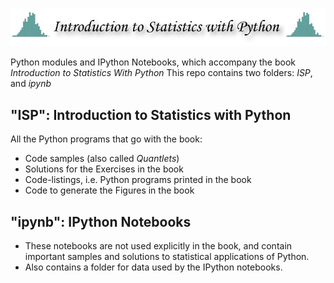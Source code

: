 ![Title](statsIntro.png)

Python modules and IPython Notebooks, which accompany the book *Introduction to Statistics With Python*
This repo contains two folders: *ISP*, and *ipynb*


## "ISP": Introduction to Statistics with Python
All the Python programs that go with the book:
- Code samples (also called *Quantlets*)
- Solutions for the Exercises in the book
- Code-listings, i.e. Python programs printed in the book
- Code to generate the Figures in the book

## "ipynb": IPython Notebooks
- These notebooks are not used explicitly in the book, and contain
  important samples and solutions to statistical applications of Python.
- Also contains a folder for data used by the IPython notebooks.

